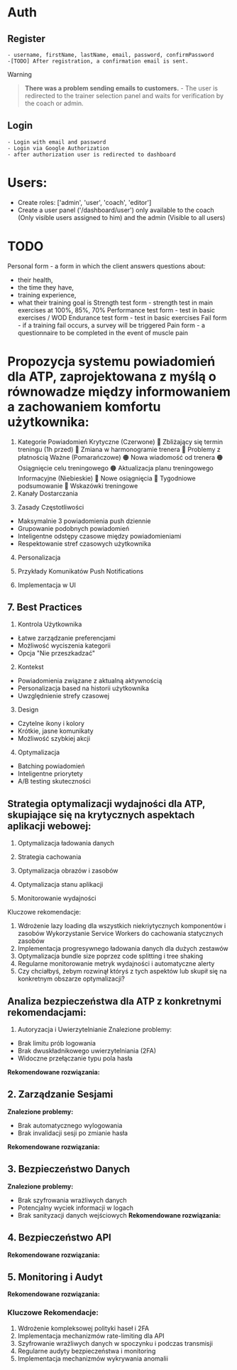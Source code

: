 # Auth
  ## Register
    - username, firstName, lastName, email, password, confirmPassword
    -[TODO] After registration, a confirmation email is sent.
  >[!WARNING]
>>**There was a problem sending emails to customers.**
    - The user is redirected to the trainer selection panel and waits for verification by the coach or admin.

  ## Login
    - Login with email and password
    - Login via Google Authorization
    - after authorization user is redirected to dashboard
  
# Users: 
  - Create roles: ['admin', 'user', 'coach', 'editor']
  - Create a user panel ('/dashboard/user') only available to the coach (Only visible users assigned to him) and the admin (Visible to all users)

# TODO
Personal form - a form in which the client answers questions about: 
  - their health, 
  - the time they have, 
  - training experience, 
  - what their training goal is
Strength test form - strength test in main exercises at 100%, 85%, 70% 
Performance test form - test in basic exercises / WOD
Endurance test form - test in basic exercises
Fail form - if a training fail occurs, a survey will be triggered
Pain form - a questionnaire to be completed in the event of muscle pain

# Propozycja systemu powiadomień dla ATP, zaprojektowana z myślą o równowadze między informowaniem a zachowaniem komfortu użytkownika:
1. Kategorie Powiadomień
Krytyczne (Czerwone)
🔴 Zbliżający się termin treningu (1h przed)
🔴 Zmiana w harmonogramie trenera
🔴 Problemy z płatnością
Ważne (Pomarańczowe)
🟠 Nowa wiadomość od trenera
🟠 Osiągnięcie celu treningowego
🟠 Aktualizacja planu treningowego
Informacyjne (Niebieskie)
🔵 Nowe osiągnięcia
🔵 Tygodniowe podsumowanie
🔵 Wskazówki treningowe
2. Kanały Dostarczania
<script setup>
  interface NotificationChannel {
    push: boolean;
    email: boolean;
    inApp: boolean;
    sms?: boolean;
  }
  
  interface NotificationPreferences {
    workoutReminders: NotificationChannel;
    trainerMessages: NotificationChannel;
    achievements: NotificationChannel;
    systemUpdates: NotificationChannel;
  }
</script>
3. Zasady Częstotliwości
  - Maksymalnie 3 powiadomienia push dziennie
  - Grupowanie podobnych powiadomień
  - Inteligentne odstępy czasowe między powiadomieniami
  - Respektowanie stref czasowych użytkownika
4. Personalizacja
<script setup>
  interface UserNotificationSettings {
    quietHours: {
      start: string; // "22:00"
      end: string;   // "07:00"
    };
    preferredChannels: NotificationChannel;
    frequency: 'high' | 'medium' | 'low';
    categories: {
      [key: string]: boolean;
    };
  }
</script>
5. Przykłady Komunikatów
Push Notifications
<script setup>
  interface PushNotification {
    title: string;
    body: string;
    priority: 'high' | 'default' | 'low';
    action?: {
      type: string;
      route: string;
    };
  }
  
  const notifications = {
    workoutReminder: {
      title: "Czas na trening! 💪",
      body: "Twój trening klatki piersiowej zaczyna się za 1 godzinę",
      priority: "high",
      action: {
        type: "open_workout",
        route: "/workout/today"
      }
    }
  };
</script>
6. Implementacja w UI
<template>
  <div class="notification-center">
    <div v-for="notification in notifications" 
         :key="notification.id" 
         :class="['notification', notification.priority]">
      <div class="notification-icon">
        {{ getIcon(notification.type) }}
      </div>
      <div class="notification-content">
        <h4>{{ notification.title }}</h4>
        <p>{{ notification.body }}</p>
      </div>
      <div class="notification-actions">
        <button @click="handleAction(notification)">
          {{ getActionText(notification) }}
        </button>
      </div>
    </div>
  </div>
</template>

## 7. Best Practices
1. Kontrola Użytkownika
  - Łatwe zarządzanie preferencjami
  - Możliwość wyciszenia kategorii
  - Opcja "Nie przeszkadzać"
2. Kontekst
  - Powiadomienia związane z aktualną aktywnością
  - Personalizacja based na historii użytkownika
  - Uwzględnienie strefy czasowej
3. Design
  - Czytelne ikony i kolory
  - Krótkie, jasne komunikaty
  - Możliwość szybkiej akcji
4. Optymalizacja
  - Batching powiadomień
  - Inteligentne priorytety
  - A/B testing skuteczności

##  Strategia optymalizacji wydajności dla ATP, skupiające się na krytycznych aspektach aplikacji webowej:
1. Optymalizacja ładowania danych
<script setup>
  // Implementacja wirtualnej listy dla długich zestawów danych
interface VirtualScrollConfig {
  itemHeight: number;
  windowSize: number;
  buffer: number;
}

const useVirtualScroll = (items: any[], config: VirtualScrollConfig) => {
  const visibleItems = computed(() => {
    // Oblicz tylko widoczne elementy bazując na scrollu
    return items.slice(startIndex.value, endIndex.value);
  });
  
  // Implementacja infinite scroll z paginacją
  const loadMore = async (page: number) => {
    const pageSize = 20;
    const offset = (page - 1) * pageSize;
    return await fetchItems({ offset, limit: pageSize });
  };
};
</script>
2. Strategia cachowania
<script setup>
  // Implementacja wielopoziomowego cachowania
interface CacheConfig {
  storage: 'memory' | 'localStorage' | 'indexedDB';
  ttl: number;
  maxSize?: number;
}

const cacheStrategies = {
  // Cache dla często używanych, rzadko zmieniających się danych
  staticData: {
    storage: 'localStorage',
    ttl: 24 * 60 * 60 * 1000, // 24h
  },
  
  // Cache dla dynamicznych danych
  userPreferences: {
    storage: 'memory',
    ttl: 5 * 60 * 1000, // 5min
  },
  
  // Cache dla dużych zestawów danych
  workoutHistory: {
    storage: 'indexedDB',
    ttl: 12 * 60 * 60 * 1000, // 12h
    maxSize: 50 * 1024 * 1024, // 50MB
  }
} as const;
</script>

3. Optymalizacja obrazów i zasobów
<script setup>
  // Konfiguracja lazy loadingu i progresywnego ładowania obrazów
interface ImageOptimizationConfig {
  lazyLoading: boolean;
  placeholder: 'blur' | 'color' | 'none';
  formats: ('webp' | 'avif' | 'jpg')[];
  sizes: number[];
}

const imageConfig: ImageOptimizationConfig = {
  lazyLoading: true,
  placeholder: 'blur',
  formats: ['webp', 'avif', 'jpg'],
  sizes: [640, 750, 828, 1080, 1200]
};

// Przykład komponentu zoptymalizowanego obrazu
const OptimizedImage = defineComponent({
  props: {
    src: String,
    alt: String,
  },
  setup(props) {
    const generateSrcSet = () => {
      return imageConfig.sizes
        .map(size => `${props.src}?w=${size} ${size}w`)
        .join(', ');
    };
  }
});
</script>

4. Optymalizacja stanu aplikacji
<script setup>
  // Implementacja selektywnego odświeżania komponentów
interface StateManagementConfig {
  debounceTime: number;
  batchUpdates: boolean;
  optimisticUpdates: boolean;
}

const stateConfig: StateManagementConfig = {
  debounceTime: 300,
  batchUpdates: true,
  optimisticUpdates: true
};

// Store z zoptymalizowanym zarządzaniem stanem
const useOptimizedStore = defineStore('optimized', {
  state: () => ({
    lastUpdate: null,
    pendingUpdates: new Map(),
  }),
  
  actions: {
    // Implementacja batch updates
    batchUpdate(updates: Map<string, any>) {
      if (stateConfig.batchUpdates) {
        this.pendingUpdates = new Map([...this.pendingUpdates, ...updates]);
        this.debouncedCommit();
      }
    },
    
    // Implementacja optimistic updates
    async optimisticUpdate(key: string, value: any) {
      if (stateConfig.optimisticUpdates) {
        this[key] = value; // Natychmiastowa aktualizacja UI
        try {
          await api.update(key, value);
        } catch (error) {
          this[key] = this.pendingUpdates.get(key); // Rollback w przypadku błędu
        }
      }
    }
  }
});
</script>
5. Monitorowanie wydajności
<script setup>
  // System monitorowania wydajności
interface PerformanceMetrics {
  timeToFirstByte: number;
  firstContentfulPaint: number;
  timeToInteractive: number;
  memoryUsage: number;
}

const performanceMonitor = {
  // Zbieranie metryk wydajności
  collectMetrics(): PerformanceMetrics {
    const metrics = {
      timeToFirstByte: performance.timing.responseStart - performance.timing.navigationStart,
      firstContentfulPaint: performance.getEntriesByType('paint')[0].startTime,
      timeToInteractive: performance.timing.domInteractive - performance.timing.navigationStart,
      memoryUsage: performance.memory?.usedJSHeapSize || 0
    };
    
    return metrics;
  },
  
  // Automatyczne raportowanie problemów z wydajnością
  reportPerformanceIssues(metrics: PerformanceMetrics) {
    if (metrics.timeToInteractive > 3000) {
      console.warn('Time to Interactive przekracza 3 sekundy');
    }
  }
};
</script>

Kluczowe rekomendacje:
1. Wdrożenie lazy loading dla wszystkich niekriytycznych komponentów i zasobów
Wykorzystanie Service Workers do cachowania statycznych zasobów
2. Implementacja progresywnego ładowania danych dla dużych zestawów
3. Optymalizacja bundle size poprzez code splitting i tree shaking
4. Regularne monitorowanie metryk wydajności i automatyczne alerty
5. Czy chciałbyś, żebym rozwinął któryś z tych aspektów lub skupił się na konkretnym obszarze optymalizacji?

## Analiza bezpieczeństwa dla ATP z konkretnymi rekomendacjami:
1. Autoryzacja i Uwierzytelnianie
Znalezione problemy:

<script setup lang="ts">
const { login } = useAuthStore()
const form = useForm({
  email: '',
  password: '',
})

const canSeeThePassword = ref(true)
</script>

<template>
  <form
    class="relative w-full h-full flex flex-col"
    @submit.prevent="login(form)"
  >
    <span
      v-if="form.error"
      class="bg-error-200 text-error-600 flex justify-center items-center w-full h-10 rounded-lg"
    >
      {{ form.error }}
    </span>

    <div class="pt-5 space-y-8">
      <x-input
        v-model="form.body.email"
        label="Email"
        type="email"
        icon="material-symbols:mark-email-unread-sharp"
        name="email_login"
        autofocus
      />

      <div>
        <x-input
          v-model="form.body.password"
          :type="canSeeThePassword ? 'text' : 'password'"
          label="Hasło"
          icon="teenyicons:password-solid"
          right-icon
          name="password_login"
        >
          <template #right-icon>
            <Icon
              v-if="canSeeThePassword"
              name="mdi:eye-off-outline"
              class="text-xl text-blue-600 hover:text-green-600 cursor-pointer"
              @click="canSeeThePassword = !canSeeThePassword"
            />

            <Icon
              v-if="!canSeeThePassword"
              name="mdi:eye-outline"
              class="text-xl hover:text-red-600 cursor-pointer"
              @click="canSeeThePassword = !canSeeThePassword"
            />
          </template>
        </x-input>

        <XModalAuthForgotPassword />
      </div>

      <div class="w-full space-y-6">
        <x-btn
          :disabled="(!form.body.email || !form.body.password)"
          type="submit"
          color="success"
          :loading="form.loading"
          shadow
          block
        >
          Sign in
        </x-btn>
      </div>
    </div>
  </form>
</template>


- Brak limitu prób logowania
- Brak dwuskładnikowego uwierzytelniania (2FA)
- Widoczne przełączanie typu pola hasła

**Rekomendowane rozwiązania:**
<script>
  interface AuthConfig {
  maxLoginAttempts: number;
  lockoutDuration: number;
  passwordPolicy: {
    minLength: number;
    requireSpecialChars: boolean;
    requireNumbers: boolean;
    requireUppercase: boolean;
  };
  twoFactorAuth: {
    enabled: boolean;
    methods: ('email' | 'authenticator' | 'sms')[];
  };
}

const securityConfig: AuthConfig = {
  maxLoginAttempts: 5,
  lockoutDuration: 15 * 60 * 1000, // 15 minut
  passwordPolicy: {
    minLength: 12,
    requireSpecialChars: true,
    requireNumbers: true,
    requireUppercase: true
  },
  twoFactorAuth: {
    enabled: true,
    methods: ['authenticator', 'email']
  }
};
</script>


## 2. Zarządzanie Sesjami
**Znalezione problemy:**
<script lang="ts" setup>
import { Line, Bar, Doughnut } from 'vue-chartjs'

definePageMeta({
  layout: 'authorization',
  middleware: 'auth',
})

const { get } = useDashboardStore()
const { info, isLoading } = storeToRefs(useDashboardStore())

onMounted(async () => {
  await get()
})
</script>


- Brak automatycznego wylogowania
- Brak invalidacji sesji po zmianie hasła

**Rekomendowane rozwiązania:**
<script>
  interface SessionConfig {
  sessionTimeout: number;
  maxConcurrentSessions: number;
  refreshTokenRotation: boolean;
}

const sessionManager = {
  validateSession: async (token: string) => {
    const session = await getSession(token);
    if (Date.now() - session.lastActivity > sessionConfig.sessionTimeout) {
      await invalidateSession(token);
      return false;
    }
    return true;
  },
  
  rotateRefreshToken: async (userId: string) => {
    const newToken = generateSecureToken();
    await invalidateOldRefreshTokens(userId);
    return newToken;
  }
};
</script>

## 3. Bezpieczeństwo Danych
**Znalezione problemy:**
<template>
  <p class="uppercase m-0  text-white drk:text-black text-bold">Asset ID</p>  
  <p class="text-basic-800 dark:text-basic-300">
    {{ fileDetails.id }}
  </p>
          </span>
        </div>

        <div class="flex flex-col space-y-6">
          <div>
            <x-input v-model="fileDetails.name" label="Name" :error="errors && errors.name ? errors.name[0] : ''" />
          </div>

          <div>
            <x-textarea v-model="fileDetails.description" label="Description" :rows="5" :cols="20" :error="errors && errors.description ? errors.description[0] : ''" />
          </div>
        </div>
      </div>
    </div> 
<!--
TODO: Jeśli utworzony zostanie 'cropper' w Symfony to należało by włączyć ten komponent
    <x-modal-photo-cropper
        :show="isShowModalPhotoCropper"
        :file="uploadedImageUrl"
        :media="media"
        @close="event => isShowModalPhotoCropper = event"
        @uploadCropImage="uploadCropImage"
        title="Photo cropper"
    />
-->
        
        <template #footer>
</template>

- Brak szyfrowania wrażliwych danych
- Potencjalny wyciek informacji w logach
- Brak sanityzacji danych wejściowych
**Rekomendowane rozwiązania:**
<script>
  interface DataSecurityConfig {
  encryption: {
    algorithm: 'AES-256-GCM' | 'ChaCha20-Poly1305';
    keyRotationPeriod: number;
  };
  sanitization: {
    allowedTags: string[];
    allowedAttributes: Record<string, string[]>;
  };
}

const securityUtils = {
  sanitizeInput: (input: string): string => {
    // Implementacja sanityzacji HTML i XSS protection
    return DOMPurify.sanitize(input, {
      ALLOWED_TAGS: ['b', 'i', 'em', 'strong'],
      ALLOWED_ATTR: []
    });
  },
  
  encryptSensitiveData: async (data: any): Promise<string> => {
    const key = await getEncryptionKey();
    return encrypt(data, key);
  }
};
</script>

## 4. Bezpieczeństwo API
**Rekomendowane rozwiązania:**
<script>
  interface APISecurityConfig {
  rateLimit: {
    windowMs: number;
    maxRequests: number;
  };
  cors: {
    allowedOrigins: string[];
    allowedMethods: string[];
  };
}

const apiSecurity = {
  rateLimit: {
    windowMs: 15 * 60 * 1000, // 15 minut
    maxRequests: 100
  },
  
  validateRequest: async (req: Request) => {
    // Walidacja nagłówków i tokenów
    const token = req.headers.authorization;
    if (!token) throw new Error('Brak autoryzacji');
    
    // Sprawdzenie rate limit
    await checkRateLimit(req.ip);
    
    // Walidacja CORS
    validateCORS(req.origin);
  }
};
</script>

## 5. Monitoring i Audyt
**Rekomendowane rozwiązania:**
<script>
  interface SecurityAuditConfig {
  logRetentionDays: number;
  alertThresholds: {
    failedLogins: number;
    suspiciousActivities: number;
  };
}

const securityMonitor = {
  logSecurityEvent: async (event: SecurityEvent) => {
    await saveToSecureLog({
      timestamp: new Date(),
      type: event.type,
      userId: event.userId,
      ip: event.ip,
      details: event.details
    });
    
    // Sprawdzenie progów alertów
    await checkAlertThresholds(event);
  },
  
  generateSecurityReport: async () => {
    const report = await aggregateSecurityMetrics();
    return {
      failedLoginAttempts: report.failedLogins,
      suspiciousActivities: report.suspicious,
      vulnerabilities: report.vulnerabilities
    };
  }
};
</script>

### Kluczowe Rekomendacje:
1. Wdrożenie kompleksowej polityki haseł i 2FA
2. Implementacja mechanizmów rate-limiting dla API
3. Szyfrowanie wrażliwych danych w spoczynku i podczas transmisji
4. Regularne audyty bezpieczeństwa i monitoring
5. Implementacja mechanizmów wykrywania anomalii